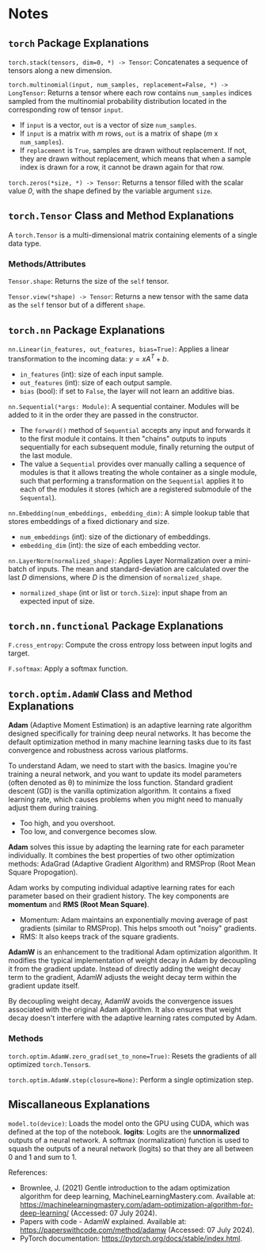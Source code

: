# Notes

## `torch` Package Explanations
`torch.stack(tensors, dim=0, *) -> Tensor`: Concatenates a sequence of tensors along a new dimension.

`torch.multinomial(input, num_samples, replacement=False, *) -> LongTensor`: Returns a tensor where each row contains `num_samples` indices sampled from the multinomial probability distribution located in the corresponding row of tensor `input`.
- If `input` is a vector, `out` is a vector of size `num_samples`.
- If `input` is a matrix with *m* rows, `out` is a matrix of shape (*m* x `num_samples`).
- If `replacement` is `True`, samples are drawn without replacement. If not, they are drawn without replacement, which means that when a sample index is drawn for a row, it cannot be drawn again for that row.

`torch.zeros(*size, *) -> Tensor`: Returns a tensor filled with the scalar value *0*, with the shape defined by the variable argument `size`.

## `torch.Tensor` Class and Method Explanations
A `torch.Tensor` is a multi-dimensional matrix containing elements of a single data type.

### Methods/Attributes
`Tensor.shape`: Returns the size of the `self` tensor.

`Tensor.view(*shape) -> Tensor`: Returns a new tensor with the same data as the `self` tensor but of a different `shape`.

## `torch.nn` Package Explanations
`nn.Linear(in_features, out_features, bias=True)`: Applies a linear transformation to the incoming data: $y = xA^T + b$.
- `in_features` (int): size of each input sample.
- `out_features` (int): size of each output sample.
- `bias` (bool): if set to `False`, the layer will not learn an additive bias.

`nn.Sequential(*args: Module)`: A sequential container. Modules will be added to it in the order they are passed in the constructor.
- The `forward()` method of `Sequential` accepts any input and forwards it to the first module it contains. It then "chains" outputs to inputs sequentially for each subsequent module, finally returning the output of the last module.
- The value a `Sequential` provides over manually calling a sequence of modules is that it allows treating the whole container as a single module, such that performing a transformation on the `Sequential` applies it to each of the modules it stores (which are a registered submodule of the `Sequental`).

`nn.Embedding(num_embeddings, embedding_dim)`: A simple lookup table that stores embeddings of a fixed dictionary and size.
- `num_embeddings` (int): size of the dictionary of embeddings.
- `embedding_dim` (int): the size of each embedding vector.

`nn.LayerNorm(normalized_shape)`: Applies Layer Normalization over a mini-batch of inputs. The mean and standard-deviation are calculated over the last *D* dimensions, where *D* is the dimension of `normalized_shape`.
- `normalized_shape` (int or list or `torch.Size`): input shape from an expected input of size.

## `torch.nn.functional` Package Explanations
`F.cross_entropy`: Compute the cross entropy loss between input logits and target.

`F.softmax`: Apply a softmax function.

## `torch.optim.AdamW` Class and Method Explanations
**Adam** (Adaptive Moment Estimation) is an adaptive learning rate algorithm designed specifically for training deep neural networks.
It has become the default optimization method in many machine learning tasks due to its fast convergence and robustness across various platforms.

To understand Adam, we need to start with the basics. Imagine you're training a neural network, and you want to update its model parameters (often denoted as θ) to minimize the loss function.
Standard gradient descent (GD) is the vanilla optimization algorithm. It contains a fixed learning rate, which causes problems when you might need to manually adjust them during training.
- Too high, and you overshoot.
- Too low, and convergence becomes slow.

**Adam** solves this issue by adapting the learning rate for each parameter individually. It combines the best properties of two other optimization methods: AdaGrad (Adaptive Gradient Algorithm) and RMSProp (Root Mean Square Propogation).

Adam works by computing individual adaptive learning rates for each parameter based on their gradient history. The key components are **momentum** and **RMS (Root Mean Square)**.
- Momentum: Adam maintains an exponentially moving average of past gradients (similar to RMSProp). This helps smooth out "noisy" gradients.
- RMS: It also keeps track of the square gradients.

**AdamW** is an enhancement to the traditional Adam optimization algorithm. It modifies the typical implementation of weight decay in Adam by decoupling it from the gradient update.
Instead of directly adding the weight decay term to the gradient, AdamW adjusts the weight decay term within the gradient update itself.

By decoupling weight decay, AdamW avoids the convergence issues associated with the original Adam algorithm. It also ensures that weight decay doesn't interfere with the adaptive learning rates computed by Adam.

### Methods
`torch.optim.AdamW.zero_grad(set_to_none=True)`: Resets the gradients of all optimized `torch.Tensor`s.

`torch.optim.AdamW.step(closure=None)`: Perform a single optimization step.

## Miscallaneous Explanations
`model.to(device)`: Loads the model onto the GPU using CUDA, which was defined at the top of the notebook.
**logits**: Logits are the **unnormalized** outputs of a neural network. A softmax (normalization) function is used to squash the outputs of a neural network (logits) so that they are all between 0 and 1 and sum to 1.

References: 
- Brownlee, J. (2021) Gentle introduction to the adam optimization algorithm for deep learning, MachineLearningMastery.com. Available at: https://machinelearningmastery.com/adam-optimization-algorithm-for-deep-learning/ (Accessed: 07 July 2024).
- Papers with code - AdamW explained. Available at: https://paperswithcode.com/method/adamw (Accessed: 07 July 2024).
- PyTorch documentation: https://pytorch.org/docs/stable/index.html.
